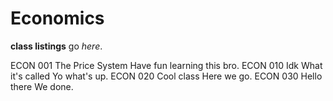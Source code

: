 # Economics

**class listings** go _here_.

ECON 001 The Price System
Have fun learning this bro.
ECON 010 Idk What it's called
Yo what's up.
ECON 020 Cool class
Here we go.
ECON 030 Hello there
We done.


